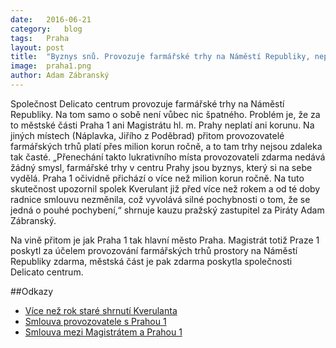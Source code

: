 ```yaml
---
date:	2016-06-21
category:	blog
tags:	Praha
layout:	post
title:	"Byznys snů. Provozuje farmářské trhy na Náměstí Republiky, neplatí za to nic" 
image:	praha1.png
author:	Adam Zábranský
---
```


Společnost Delicato centrum provozuje farmářské trhy na Náměstí Republiky. Na tom samo o sobě není vůbec nic špatného. Problém je, že za to městské části Praha 1 ani Magistrátu hl. m. Prahy neplatí ani korunu. Na jiných místech (Náplavka, Jiřího z Poděbrad) přitom provozovatelé farmářských trhů platí přes milion korun ročně, a to tam trhy nejsou zdaleka tak časté. „Přenechání takto lukrativního místa provozovateli zdarma nedává žádný smysl, farmářské trhy v centru Prahy jsou byznys, který si na sebe vydělá. Praha 1 očividně přichází o více než milion korun ročně. Na tuto skutečnost upozornil spolek Kverulant již před více než rokem a od té doby radnice smlouvu nezměnila, což vyvolává silné pochybnosti o tom, že se jedná o pouhé pochybení,“ shrnuje kauzu pražský zastupitel za Piráty Adam Zábranský.

Na vině přitom je jak Praha 1 tak hlavní město Praha. Magistrát totiž Praze 1 poskytl za účelem provozování farmářských trhů prostory na Náměstí Republiky zdarma, městská část je pak zdarma poskytla společnosti Delicato centrum.

##Odkazy

* [Více než rok staré shrnutí Kverulanta](http://www.kverulant.org/kauza/prazsky-byznys-s-farmari)
* [Smlouva provozovatele s Prahou 1](https://github.com/pirati-cz/KlubPraha/tree/master/spisy/2016/098-farmarske-trhy-praha-1/02-odpoved)
* [Smlouva mezi Magistrátem a Prahou 1](https://github.com/pirati-cz/KlubPraha/tree/master/spisy/2016/098-farmarske-trhy-praha-1/06-odpoved-mhmp)
